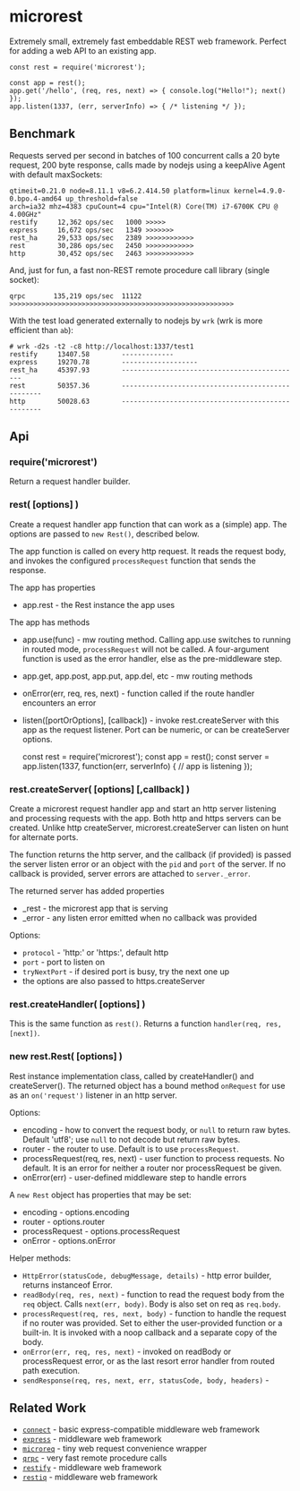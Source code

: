 microrest
=========

Extremely small, extremely fast embeddable REST web framework.
Perfect for adding a web API to an existing app.

    const rest = require('microrest');

    const app = rest();
    app.get('/hello', (req, res, next) => { console.log("Hello!"); next() });
    app.listen(1337, (err, serverInfo) => { /* listening */ });


Benchmark
---------

Requests served per second in batches of 100 concurrent calls a 20 byte request, 200
byte response, calls made by nodejs using a keepAlive Agent with default maxSockets:

    qtimeit=0.21.0 node=8.11.1 v8=6.2.414.50 platform=linux kernel=4.9.0-0.bpo.4-amd64 up_threshold=false
    arch=ia32 mhz=4383 cpuCount=4 cpu="Intel(R) Core(TM) i7-6700K CPU @ 4.00GHz"
    restify     12,362 ops/sec   1000 >>>>>
    express     16,672 ops/sec   1349 >>>>>>>
    rest_ha     29,533 ops/sec   2389 >>>>>>>>>>>>
    rest        30,286 ops/sec   2450 >>>>>>>>>>>>
    http        30,452 ops/sec   2463 >>>>>>>>>>>>

And, just for fun, a fast non-REST remote procedure call library (single socket):

    qrpc       135,219 ops/sec  11122 >>>>>>>>>>>>>>>>>>>>>>>>>>>>>>>>>>>>>>>>>>>>>>>>>>>>>>>>

With the test load generated externally to nodejs by `wrk` (wrk is more efficient than `ab`):

    # wrk -d2s -t2 -c8 http://localhost:1337/test1
    restify     13407.58        -------------
    express     19270.78        -------------------
    rest_ha     45397.93        ---------------------------------------------
    rest        50357.36        --------------------------------------------------
    http        50028.63        --------------------------------------------------


Api
---

### require('microrest')

Return a request handler builder.

### rest( [options] )

Create a request handler app function that can work as a (simple) app.
The options are passed to `new Rest()`, described below.

The app function is called on every http request.  It reads the request body,
and invokes the configured `processRequest` function that sends the response.

The app has properties
- app.rest - the Rest instance the app uses

The app has methods
- app.use(func) - mw routing method.  Calling app.use switches to running in routed mode,
  `processRequest` will not be called.  A four-argument function is used as the error handler,
  else as the pre-middleware step.
- app.get, app.post, app.put, app.del, etc - mw routing methods
- onError(err, req, res, next) - function called if the route handler encounters an error
- listen([portOrOptions], [callback]) - invoke rest.createServer with this app as the
  request listener.  Port can be numeric, or can be createServer options.

    const rest = require('microrest');
    const app = rest();
    const server = app.listen(1337, function(err, serverInfo) {
        // app is listening
    });

### rest.createServer( [options] [,callback] )

Create a microrest request handler app and start an http server listening and
processing requests with the app.  Both http and https servers can be created.
Unlike http createServer, microrest.createServer can listen on hunt for alternate ports.

The function returns the http server, and the callback (if provided) is passed
the server listen error or an object with the `pid` and `port` of the server.
If no callback is provided, server errors are attached to `server._error`.

The returned server has added properties
- _rest - the microrest app that is serving
- _error - any listen error emitted when no callback was provided

Options:
- `protocol` - 'http:' or 'https:', default http
- `port` - port to listen on
- `tryNextPort` - if desired port is busy, try the next one up
- the options are also passed to https.createServer

### rest.createHandler( [options] )

This is the same function as `rest()`.
Returns a function `handler(req, res, [next])`.

### new rest.Rest( [options] )

Rest instance implementation class, called by createHandler() and createServer().
The returned object has a bound method `onRequest` for use as an `on('request')`
listener in an http server.

Options:
- encoding - how to convert the request body, or `null` to return raw bytes.
  Default 'utf8'; use `null` to not decode but return raw bytes.
- router - the router to use.  Default is to use `processRequest`.
- processRequest(req, res, next) - user function to process requests.
  No default.  It is an error for neither a router nor processRequest be given.
- onError(err) - user-defined middleware step to handle errors

A `new Rest` object has properties that may be set:
- encoding - options.encoding
- router - options.router
- processRequest - options.processRequest
- onError - options.onError

Helper methods:
- `HttpError(statusCode, debugMessage, details)` - http error builder, returns instanceof Error.
- `readBody(req, res, next)` - function to read the request body from the `req` object.
   Calls `next(err, body)`.  Body is also set on req as `req.body`.
- `processRequest(req, res, next, body)` - function to handle the request if
   no router was provided.  Set to either the user-provided function or a built-in.
   It is invoked with a noop callback and a separate copy of the body.
- `onError(err, req, res, next)` - invoked on readBody or processRequest error, or
   as the last resort error handler from routed path execution.
- `sendResponse(req, res, next, err, statusCode, body, headers)` -


Related Work
------------

- [`connect`](https://npmjs.com/package/connect) - basic express-compatible middleware web framework
- [`express`](https://npmjs.com/package/express) - middleware web framework
- [`microreq`](https://npmjs.com/package/microreq) - tiny web request convenience wrapper
- [`qrpc`](https://npmjs.com/package/qrpc) - very fast remote procedure calls
- [`restify`](https://npmjs.com/package/express) - middleware web framework
- [`restiq`](https://npmjs.com/package/restiq) - middleware web framework
